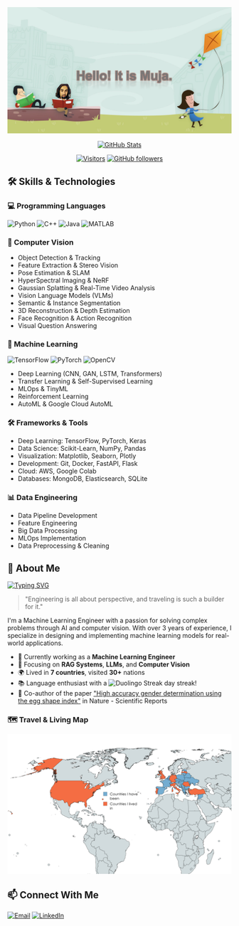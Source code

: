 ![welcome image](img/welcome.png)
<div align="center">

[![GitHub Stats](https://github-readme-stats.vercel.app/api?username=mucahitkayadan&show_icons=true&theme=radical)](https://github.com/mucahitkayadan)

[![Visitors](https://api.visitorbadge.io/api/visitors?path=https%3A%2F%2Fgithub.com%2Fmucahitkayadan%2Fmucahitkayadan&label=visitors&labelColor=%23f47373&countColor=%232ccce4)](https://visitorbadge.io/status?path=https%3A%2F%2Fgithub.com%2Fmucahitkayadan%2Fmucahitkayadan)
[![GitHub followers](https://img.shields.io/github/followers/mucahitkayadan?label=Follow&style=social)](https://github.com/mucahitkayadan)

</div>

## 🛠️ Skills & Technologies

### 💻 Programming Languages
![Python](https://img.shields.io/badge/Python-3776AB?style=for-the-badge&logo=python&logoColor=white)
![C++](https://img.shields.io/badge/C++-00599C?style=for-the-badge&logo=c%2B%2B&logoColor=white)
![Java](https://img.shields.io/badge/Java-ED8B00?style=for-the-badge&logo=openjdk&logoColor=white)
![MATLAB](https://img.shields.io/badge/MATLAB-0076A8?style=for-the-badge&logo=mathworks&logoColor=white)

### 🤖 Computer Vision
- Object Detection & Tracking
- Feature Extraction & Stereo Vision
- Pose Estimation & SLAM
- HyperSpectral Imaging & NeRF
- Gaussian Splatting & Real-Time Video Analysis
- Vision Language Models (VLMs)
- Semantic & Instance Segmentation
- 3D Reconstruction & Depth Estimation
- Face Recognition & Action Recognition
- Visual Question Answering

### 🧠 Machine Learning
![TensorFlow](https://img.shields.io/badge/TensorFlow-FF6F00?style=for-the-badge&logo=tensorflow&logoColor=white)
![PyTorch](https://img.shields.io/badge/PyTorch-EE4C2C?style=for-the-badge&logo=pytorch&logoColor=white)
![OpenCV](https://img.shields.io/badge/OpenCV-5C3EE8?style=for-the-badge&logo=opencv&logoColor=white)
- Deep Learning (CNN, GAN, LSTM, Transformers)
- Transfer Learning & Self-Supervised Learning
- MLOps & TinyML
- Reinforcement Learning
- AutoML & Google Cloud AutoML

### 🛠️ Frameworks & Tools
- Deep Learning: TensorFlow, PyTorch, Keras
- Data Science: Scikit-Learn, NumPy, Pandas
- Visualization: Matplotlib, Seaborn, Plotly
- Development: Git, Docker, FastAPI, Flask
- Cloud: AWS, Google Colab
- Databases: MongoDB, Elasticsearch, SQLite

### 📊 Data Engineering
- Data Pipeline Development
- Feature Engineering
- Big Data Processing
- MLOps Implementation
- Data Preprocessing & Cleaning

## 🚀 About Me

[![Typing SVG](https://readme-typing-svg.herokuapp.com?font=Fira+Code&pause=1000&width=500&lines=I'm+a+Machine+Learning+Engineer;I'm+a+Computer+Vision+Engineer;I'm+an+Electrical+Electronics+Engineer;I'm+a+Software+Engineer;I'm+a+Machine+Vision+Engineer)](https://git.io/typing-svg)

> "Engineering is all about perspective, and traveling is such a builder for it."

I'm a Machine Learning Engineer with a passion for solving complex problems through AI and computer vision. With over 3 years of experience, I specialize in designing and implementing machine learning models for real-world applications.

- 🔭 Currently working as a **Machine Learning Engineer**
- 🌱 Focusing on **RAG Systems**, **LLMs**, and **Computer Vision**
- 🌍 Lived in **7 countries**, visited **30+** nations
- 📚 Language enthusiast with a ![Duolingo Streak](https://img.shields.io/badge/My_Current_Duolingo_Streak-1355-brightgreen) day streak!
- 🥚 Co-author of the paper ["High accuracy gender determination using the egg shape index"](https://www.nature.com/articles/) in Nature - Scientific Reports

### 🗺️ Travel & Living Map
![My Global Footprint](./img/map.png)

## 📫 Connect With Me
[![Email](https://img.shields.io/badge/Email-D14836?style=for-the-badge&logo=gmail&logoColor=white)](mailto:mujakayadan@outlook.com)
[![LinkedIn](https://img.shields.io/badge/LinkedIn-0077B5?style=for-the-badge&logo=linkedin&logoColor=white)](https://www.linkedin.com/in/muja-kayadan/)
